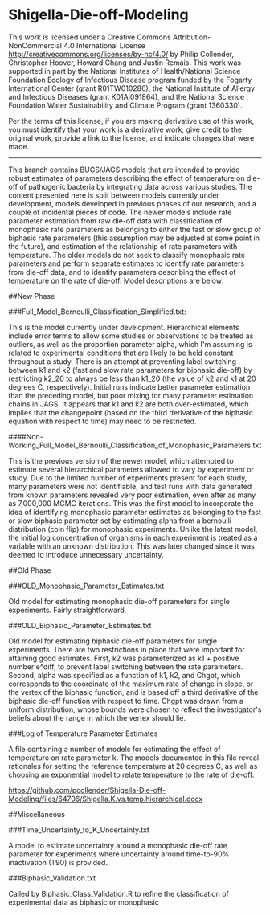 # Shigella-Die-off-Modeling
This work is licensed under a Creative Commons Attribution-NonCommercial 4.0 International License 
http://creativecommons.org/licenses/by-nc/4.0/ by Philip Collender, Christopher Hoover, Howard Chang and Justin Remais. 
This work was supported in part by the National Institutes of Health/National Science Foundation Ecology of Infectious Disease 
program funded by the Fogarty International Center (grant R01TW010286), the National Institute of Allergy and Infectious Diseases 
(grant K01AI091864), and the National Science Foundation Water Sustainability and Climate Program (grant 1360330).

Per the terms of this license, if you are making derivative use of this work, you must identify that your work is a derivative work, 
give credit to the original work, provide a link to the license, and indicate changes that were made.

___

This branch contains BUGS/JAGS models that are intended to provide robust estimates of parameters describing the effect of temperature
on die-off of pathogenic bacteria by integrating data across various studies. The content presented here is split between models currently
under development, models developed in previous phases of our research, and a couple of incidental pieces of code. The newer models 
include rate parameter estimation from raw die-off data with classification of monophasic rate parameters as belonging to either the fast 
or slow group of biphasic rate parameters (this assumption may be adjusted at some point in the future), and estimation of the relationship 
of rate parameters with temperature. The older models do not seek to classify monophasic rate parameters and perform separate estimates to 
identify rate parameters from die-off data, and to identify parameters describing the effect of temperature on the rate of die-off. 
Model descriptions are below:

##New Phase

###Full_Model_Bernoulli_Classification_Simplified.txt:

This is the model currently under development. Hierarchical elements include error terms to allow some studies or observations to be 
treated as outliers, as well as the proportion parameter alpha, which I'm assuming is related to experimental conditions that are 
likely to be held constant throughout a study. There is an attempt at preventing label switching between k1 and k2 (fast and slow rate
parameters for biphasic die-off) by restricting k2_20 to always be less than k1_20 (the value of k2 and k1 at 20 degrees C, respectively). 
Initial runs indicate better parameter estimation than the preceding model, but poor mixing for many parameter estimation chains in JAGS. 
It appears that k1 and k2 are both over-estimated, which implies that the changepoint (based on the third derivative of the biphasic equation
with respect to time) may need to be restricted.

####Non-Working_Full_Model_Bernoulli_Classification_of_Monophasic_Parameters.txt

This is the previous version of the newer model, which attempted to estimate several hierarchical parameters allowed to vary by 
experiment or study. Due to the limited number of experiments present for each study, many parameters were not identifiable, and 
test runs with data generated from known parameters revealed very poor estimation, even after as many as 7,000,000 MCMC iterations.
This was the first model to incorporate the idea of identifying monophasic parameter estimates as belonging to the fast or slow biphasic
parameter set by estimating alpha from a bernoulli distribution (coin flip) for monophasic experiments. Unlike the latest model, the 
initial log concentration of organisms in each experiment is treated as a variable with an unknown distribution. This was later changed
since it was deemed to introduce unnecessary uncertainty.

##Old Phase

###OLD_Monophasic_Parameter_Estimates.txt

Old model for estimating monophasic die-off parameters for single experiments. Fairly straightforward.

###OLD_Biphasic_Parameter_Estimates.txt

Old model for estimating biphasic die-off parameters for single experiments. There are two restrictions in place that were important
for attaining good estimates. First, k2 was parameterized as k1 + positive number e^diff, to prevent label switching between the rate
parameters. Second, alpha was specified as a function of k1, k2, and Chgpt, which corresponds to the coordinate of the maximum rate of 
change in slope, or the vertex of the biphasic function, and is based off a third derivative of the biphasic die-off function with
respect to time. Chgpt was drawn from a uniform distribution, whose bounds were chosen to reflect the investigator's beliefs about the 
range in which the vertex should lie.

###Log of Temperature Parameter Estimates

A file containing a number of models for estimating the effect of temperature on rate parameter k. The models documented in this file
reveal rationales for setting the reference temperature at 20 degrees C, as well as choosing an exponential model to relate temperature
to the rate of die-off.

https://github.com/pcollender/Shigella-Die-off-Modeling/files/64706/Shigella.K.vs.temp.hierarchical.docx

##Miscellaneous

###Time_Uncertainty_to_K_Uncertainty.txt

A model to estimate uncertainty around a monophasic die-off rate parameter for experiments where uncertainty around time-to-90%
inactivation (T90) is provided.

###Biphasic_Validation.txt

Called by Biphasic_Class_Validation.R to refine the classification of experimental data as biphasic or monophasic

